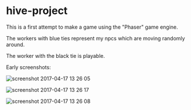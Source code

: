 # hive-project
This is a first attempt to make a game using the "Phaser" game engine.

The workers with blue ties represent my npcs which are moving randomly around.

The worker with the black tie is playable.

Early screenshots:

![screenshot 2017-04-17 13 26 05](https://cloud.githubusercontent.com/assets/20909245/25087814/0312c77c-2372-11e7-96df-83663c13dda2.png)

![screenshot 2017-04-17 13 26 17](https://cloud.githubusercontent.com/assets/20909245/25087872/533c1492-2372-11e7-88d4-fa34077f6114.png)

![screenshot 2017-04-17 13 26 08](https://cloud.githubusercontent.com/assets/20909245/25087869/50c0acb4-2372-11e7-8e00-047d67711f17.png)
